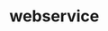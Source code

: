 # webservice

 <?php
        $db_host = "am1shyeyqbxzy8gc.cbetxkdyhwsb.us-east-1.rds.amazonaws.com";
     $db_name = "tycss4qxjg5bg48p";
     $db_user = "vscwpxgavgthv9o8";
     $db_password = "zfbx35aa3fkyakk3";
    
    
      $connection = mysqli_connect('am1shyeyqbxzy8gc.cbetxkdyhwsb.us-east-1.rds.amazonaws.com','vscwpxgavgthv9o8','zfbx35aa3fkyakk3');
    
     mysqli_select_db($connection, $db_name) or die("Error al seleccionar la base de datos:".mysqli_error());
    @mysqli_query("SET NAMES 'utf8'");

   $sql_query = "SELECT * FROM contactos";
    $result = mysqli_query($connection, $sql_query);
    $rows = array();
while($r = mysqli_fetch_assoc($result)) {
  $rows[] = $r;
}
print json_encode($rows);
?>


